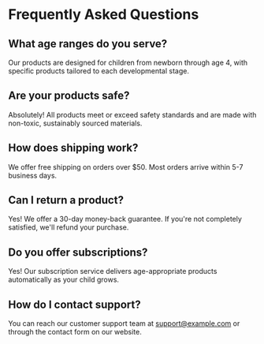 # Frequently Asked Questions

## What age ranges do you serve?

Our products are designed for children from newborn through age 4, with specific products tailored to each developmental stage.

## Are your products safe?

Absolutely! All products meet or exceed safety standards and are made with non-toxic, sustainably sourced materials.

## How does shipping work?

We offer free shipping on orders over $50. Most orders arrive within 5-7 business days.

## Can I return a product?

Yes! We offer a 30-day money-back guarantee. If you're not completely satisfied, we'll refund your purchase.

## Do you offer subscriptions?

Yes! Our subscription service delivers age-appropriate products automatically as your child grows.

## How do I contact support?

You can reach our customer support team at support@example.com or through the contact form on our website.